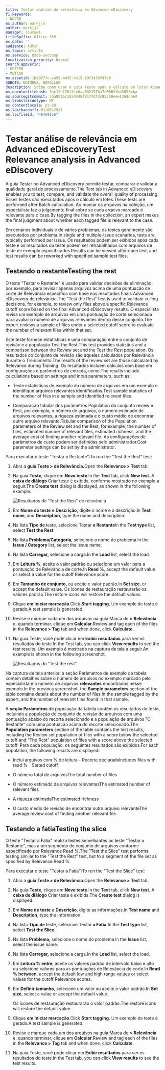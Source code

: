 ```yaml
---
title: Testar análise de relevância em Advanced eDiscovery
f1.keywords:
- NOCSH
ms.author: markjjo
author: markjjo
manager: laurawi
titleSuffix: Office 365
ms.date: ''
audience: Admin
ms.topic: article
ms.service: O365-seccomp
localization_priority: Normal
search.appverid:
- MOE150
- MET150
ms.assetid: 1b092f7c-ea55-44f5-b419-63f3458fd7e0
ROBOTS: NOINDEX, NOFOLLOW
description: Saiba como usar a guia Teste após o cálculo em lotes Advanced eDiscovery testar, comparar e validar a qualidade geral do processamento.
ms.openlocfilehash: 3ac12c176f2e46ac0321976a7e0689fbd8893bba
ms.sourcegitcommit: 5ba0015c1554048f817fdfdc85359eee1368da64
ms.translationtype: MT
ms.contentlocale: pt-BR
ms.lasthandoff: 01/06/2021
ms.locfileid: "49769166"
---
```

# <a name="test-relevance-analysis-in-advanced-ediscovery"></a><span data-ttu-id="5a9ee-103">Testar análise de relevância em Advanced eDiscovery</span><span class="sxs-lookup"><span data-stu-id="5a9ee-103">Test Relevance analysis in Advanced eDiscovery</span></span>
  
<span data-ttu-id="5a9ee-104">A guia Testar no Advanced eDiscovery permite testar, comparar e validar a qualidade geral do processamento.</span><span class="sxs-lookup"><span data-stu-id="5a9ee-104">The Test tab in Advanced eDiscovery enables you to test, compare, and validate the overall quality of processing.</span></span> <span data-ttu-id="5a9ee-105">Esses testes são executados após o cálculo em lotes.</span><span class="sxs-lookup"><span data-stu-id="5a9ee-105">These tests are performed after Batch calculation.</span></span> <span data-ttu-id="5a9ee-106">Ao marcar os arquivos na coleção, um especialista faz o julgamento final sobre se cada arquivo marcado é relevante para o caso.</span><span class="sxs-lookup"><span data-stu-id="5a9ee-106">By tagging the files in the collection, an expert makes the final judgment about whether each tagged file is relevant to the case.</span></span>
  
<span data-ttu-id="5a9ee-107">Em cenários individuais e de vários problemas, os testes geralmente são executados por problema.</span><span class="sxs-lookup"><span data-stu-id="5a9ee-107">In single and multiple-issue scenarios, tests are typically performed per issue.</span></span> <span data-ttu-id="5a9ee-108">Os resultados podem ser exibidos após cada teste e os resultados do teste podem ser retrabalhados com arquivos de teste de exemplo especificados.</span><span class="sxs-lookup"><span data-stu-id="5a9ee-108">Results can be viewed after each test, and test results can be reworked with specified sample test files.</span></span>
  
## <a name="testing-the-rest"></a><span data-ttu-id="5a9ee-109">Testando o restante</span><span class="sxs-lookup"><span data-stu-id="5a9ee-109">Testing the rest</span></span>

<span data-ttu-id="5a9ee-110">O teste "Testar o Restante" é usado para validar decisões de eliminação, por exemplo, para revisar apenas arquivos acima de uma pontuação de corte de Relevância específica com base nos resultados finais Advanced eDiscovery de relevância.</span><span class="sxs-lookup"><span data-stu-id="5a9ee-110">The "Test the Rest" test is used to validate culling decisions, for example, to review only files above a specific Relevance cutoff score based on the final Advanced eDiscovery results.</span></span> <span data-ttu-id="5a9ee-111">O especialista revisa um exemplo de arquivos em uma pontuação de corte selecionada para avaliar o número de arquivos relevantes dentro desse conjunto.</span><span class="sxs-lookup"><span data-stu-id="5a9ee-111">The expert reviews a sample of files under a selected cutoff score to evaluate the number of relevant files within that set.</span></span>
  
<span data-ttu-id="5a9ee-112">Este teste fornece estatísticas e uma comparação entre o conjunto de revisão e a população Test the Rest.</span><span class="sxs-lookup"><span data-stu-id="5a9ee-112">This test provides statistics and a comparison between the Review set and the Test the Rest population.</span></span> <span data-ttu-id="5a9ee-113">Os resultados do conjunto de revisão são aqueles calculados por Relevância durante o Treinamento.</span><span class="sxs-lookup"><span data-stu-id="5a9ee-113">The results of the review set are those calculated by Relevance during Training.</span></span> <span data-ttu-id="5a9ee-114">Os resultados incluem cálculos com base em configurações e parâmetros de entrada, como:</span><span class="sxs-lookup"><span data-stu-id="5a9ee-114">The results include calculations based on settings and input parameters, such as:</span></span>
  
- <span data-ttu-id="5a9ee-115">Teste estatísticas de exemplo do número de arquivos em um exemplo e identifique arquivos relevantes identificados.</span><span class="sxs-lookup"><span data-stu-id="5a9ee-115">Test sample statistics of the number of files in a sample and identified relevant files.</span></span>

- <span data-ttu-id="5a9ee-116">Comparação tabular dos parâmetros Population do conjunto review e Rest, por exemplo, o número de arquivos, o número estimado de arquivos relevantes, a riqueza estimada e o custo médio de encontrar outro arquivo relevante.</span><span class="sxs-lookup"><span data-stu-id="5a9ee-116">Tabular comparison of the Population parameters of the Review set and the Rest, for example, the number of files, estimated number of relevant files, estimated richness, and the average cost of finding another relevant file.</span></span> <span data-ttu-id="5a9ee-117">As configurações de parâmetros de custo podem ser definidas pelo administrador.</span><span class="sxs-lookup"><span data-stu-id="5a9ee-117">Cost parameter settings can be set by the administrator.</span></span>

<span data-ttu-id="5a9ee-118">Para executar o teste "Testar o Restante":</span><span class="sxs-lookup"><span data-stu-id="5a9ee-118">To run the "Test the Rest" test:</span></span>

1. <span data-ttu-id="5a9ee-119">Abra a **guia Teste \> de Relevância.**</span><span class="sxs-lookup"><span data-stu-id="5a9ee-119">Open the **Relevance \> Test** tab.</span></span>

2. <span data-ttu-id="5a9ee-120">Na guia **Teste,** clique em **Novo teste**.</span><span class="sxs-lookup"><span data-stu-id="5a9ee-120">In the **Test** tab, click **New test**.</span></span> <span data-ttu-id="5a9ee-121">A **caixa de diálogo** Criar teste é exibida, conforme mostrado no exemplo a seguir.</span><span class="sxs-lookup"><span data-stu-id="5a9ee-121">The **Create test** dialog is displayed, as shown in the following example.</span></span>

    ![Resultados de “Test the Rest” de relevância](../media/46e6898a-f929-4fd0-88d9-6f91d04b6ce2.png)
  
3. <span data-ttu-id="5a9ee-123">Em **Nome do teste** e **Descrição,** digite o nome e a descrição.</span><span class="sxs-lookup"><span data-stu-id="5a9ee-123">In **Test name**, and **Description**, type the name and description.</span></span>

4. <span data-ttu-id="5a9ee-124">Na lista **Tipo de** teste, selecione Testar **o Restante**</span><span class="sxs-lookup"><span data-stu-id="5a9ee-124">In the **Test type** list, select **Test the Rest**</span></span>

5. <span data-ttu-id="5a9ee-125">Na lista **Problema/Categoria,** selecione o nome do problema.</span><span class="sxs-lookup"><span data-stu-id="5a9ee-125">In the **Issue / Category** list, select the issue name.</span></span>

6. <span data-ttu-id="5a9ee-126">Na lista **Carregar,** selecione a carga.</span><span class="sxs-lookup"><span data-stu-id="5a9ee-126">In the **Load** list, select the load.</span></span> 

7. <span data-ttu-id="5a9ee-127">Em **Leitura %**, aceite o valor padrão ou selecione um valor para a pontuação de Relevância de corte.</span><span class="sxs-lookup"><span data-stu-id="5a9ee-127">In **Read %**, accept the default value or select a value for the cutoff Relevance score.</span></span> 

8. <span data-ttu-id="5a9ee-128">Em **Tamanho de conjunto**, ou aceite o valor padrão.</span><span class="sxs-lookup"><span data-stu-id="5a9ee-128">In **Set size**, or accept the default value.</span></span> <span data-ttu-id="5a9ee-129">Os ícones de restauração restaurarão os valores padrão.</span><span class="sxs-lookup"><span data-stu-id="5a9ee-129">The restore icons will restore the default values.</span></span>

9. <span data-ttu-id="5a9ee-130">Clique **em Iniciar marcação**.</span><span class="sxs-lookup"><span data-stu-id="5a9ee-130">Click **Start tagging**.</span></span> <span data-ttu-id="5a9ee-131">Um exemplo de teste é gerado.</span><span class="sxs-lookup"><span data-stu-id="5a9ee-131">A test sample is generated.</span></span>

10. <span data-ttu-id="5a9ee-132">Revise e marque cada um dos arquivos na guia Marca de **\> Relevância** e, quando terminar, clique em **Calcular**.</span><span class="sxs-lookup"><span data-stu-id="5a9ee-132">Review and tag each of the files in the **Relevance \> Tag** tab and when done, click **Calculate**.</span></span>

11. <span data-ttu-id="5a9ee-133">Na guia Teste, você pode clicar em **Exibir resultados** para ver os resultados do teste.</span><span class="sxs-lookup"><span data-stu-id="5a9ee-133">In the Test tab, you can click **View results** to see the test results.</span></span> <span data-ttu-id="5a9ee-134">Um exemplo é mostrado na captura de tela a seguir.</span><span class="sxs-lookup"><span data-stu-id="5a9ee-134">An example is shown in the following screenshot.</span></span>

    ![Resultados do “Test the rest”](../media/b95744a9-047d-4c29-992d-04fa7e58e58a.png)
  
<span data-ttu-id="5a9ee-136">Na captura de tela anterior, a seção Parâmetros de exemplo da tabela contém detalhes sobre o número de arquivos no exemplo marcado pelo especialista e o número de arquivos **relevantes** encontrados nesse exemplo.</span><span class="sxs-lookup"><span data-stu-id="5a9ee-136">In the previous screenshot, the **Sample parameters** section of the table contains details about the number of files in the sample tagged by the expert, and the number of relevant files found in that sample.</span></span>
  
<span data-ttu-id="5a9ee-137">A **seção Parâmetros** de população da tabela contém os resultados do teste, incluindo a população de conjunto de revisão de arquivos com uma pontuação abaixo do recorte selecionado e a população de arquivos "O Restante" com uma pontuação acima do recorte selecionado.</span><span class="sxs-lookup"><span data-stu-id="5a9ee-137">The **Population parameters** section of the table contains the test results, including the Review set population of files with a score below the selected cutoff and "The Rest" population of files with a score above the selected cutoff.</span></span> <span data-ttu-id="5a9ee-138">Para cada população, os seguintes resultados são exibidos:</span><span class="sxs-lookup"><span data-stu-id="5a9ee-138">For each population, the following results are displayed:</span></span>
  
- <span data-ttu-id="5a9ee-139">Inclui arquivos com % de leitura - Recorte declarado</span><span class="sxs-lookup"><span data-stu-id="5a9ee-139">Includes files with read % - Stated cutoff</span></span>

- <span data-ttu-id="5a9ee-140">O número total de arquivos</span><span class="sxs-lookup"><span data-stu-id="5a9ee-140">The total number of files</span></span>

- <span data-ttu-id="5a9ee-141">O número estimado de arquivos relevantes</span><span class="sxs-lookup"><span data-stu-id="5a9ee-141">The estimated number of relevant files</span></span>

- <span data-ttu-id="5a9ee-142">A riqueza estimada</span><span class="sxs-lookup"><span data-stu-id="5a9ee-142">The estimated richness</span></span>

- <span data-ttu-id="5a9ee-143">O custo médio de revisão de encontrar outro arquivo relevante</span><span class="sxs-lookup"><span data-stu-id="5a9ee-143">The average review cost of finding another relevant file</span></span>

## <a name="testing-the-slice"></a><span data-ttu-id="5a9ee-144">Testando a fatia</span><span class="sxs-lookup"><span data-stu-id="5a9ee-144">Testing the slice</span></span>

<span data-ttu-id="5a9ee-145">O teste "Testar a Fatia" realiza testes semelhantes ao teste "Testar o Restante", mas a um segmento do conjunto de arquivos conforme especificado por Relevance Read %.</span><span class="sxs-lookup"><span data-stu-id="5a9ee-145">The "Test the Slice" test performs testing similar to the "Test the Rest" test, but to a segment of the file set as specified by Relevance Read %.</span></span>

<span data-ttu-id="5a9ee-146">Para executar o teste "Testar a Fatia":</span><span class="sxs-lookup"><span data-stu-id="5a9ee-146">To run the "Test the Slice" test:</span></span>
  
1. <span data-ttu-id="5a9ee-147">Abra a **guia Teste \> de Relevância.**</span><span class="sxs-lookup"><span data-stu-id="5a9ee-147">Open the **Relevance \> Test** tab.</span></span>

2. <span data-ttu-id="5a9ee-148">Na guia **Teste,** clique em **Novo teste**.</span><span class="sxs-lookup"><span data-stu-id="5a9ee-148">In the **Test** tab, click **New test**.</span></span> <span data-ttu-id="5a9ee-149">A **caixa de diálogo** Criar teste é exibida.</span><span class="sxs-lookup"><span data-stu-id="5a9ee-149">The **Create test** dialog is displayed.</span></span>

3. <span data-ttu-id="5a9ee-150">Em **Nome de teste** e **Descrição**, digite as informações.</span><span class="sxs-lookup"><span data-stu-id="5a9ee-150">In **Test name** and **Description**, type the information.</span></span>

4. <span data-ttu-id="5a9ee-151">Na lista **Tipo de** teste, selecione Testar **a Fatia**.</span><span class="sxs-lookup"><span data-stu-id="5a9ee-151">In the **Test type** list, select **Test the Slice**.</span></span>

5. <span data-ttu-id="5a9ee-152">Na lista **Problema,** selecione o nome do problema.</span><span class="sxs-lookup"><span data-stu-id="5a9ee-152">In the **Issue** list, select the issue name.</span></span>

6. <span data-ttu-id="5a9ee-153">Na lista **Carregar,** selecione a carga.</span><span class="sxs-lookup"><span data-stu-id="5a9ee-153">In the **Load** list, select the load.</span></span>

7. <span data-ttu-id="5a9ee-154">Em **Leitura % entre**, aceite os valores padrão de intervalo baixo e alto ou selecione valores para as pontuações de Relevância de corte.</span><span class="sxs-lookup"><span data-stu-id="5a9ee-154">In **Read % between**, accept the default low and high range values or select values for the cutoff Relevance scores.</span></span>

8. <span data-ttu-id="5a9ee-155">Em **Definir tamanho**, selecione um valor ou aceite o valor padrão.</span><span class="sxs-lookup"><span data-stu-id="5a9ee-155">In **Set size**, select a value or accept the default value.</span></span>

    <span data-ttu-id="5a9ee-156">Os ícones de restauração restaurarão o valor padrão.</span><span class="sxs-lookup"><span data-stu-id="5a9ee-156">The restore icons will restore the default value.</span></span>

9. <span data-ttu-id="5a9ee-157">Clique **em Iniciar marcação**.</span><span class="sxs-lookup"><span data-stu-id="5a9ee-157">Click **Start tagging**.</span></span> <span data-ttu-id="5a9ee-158">Um exemplo de teste é gerado.</span><span class="sxs-lookup"><span data-stu-id="5a9ee-158">A test sample is generated.</span></span>

10. <span data-ttu-id="5a9ee-159">Revise e marque cada um dos arquivos na guia Marca de **\> Relevância** e, quando terminar, clique em **Calcular**.</span><span class="sxs-lookup"><span data-stu-id="5a9ee-159">Review and tag each of the files in the **Relevance \> Tag** tab and when done, click **Calculate**.</span></span>

11. <span data-ttu-id="5a9ee-160">Na guia Teste, você pode clicar em **Exibir resultados** para ver os resultados do teste.</span><span class="sxs-lookup"><span data-stu-id="5a9ee-160">In the Test tab, you can click **View results** to see the test results.</span></span>
